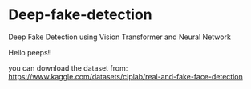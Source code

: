 # Deep-fake-detection
Deep Fake Detection using Vision Transformer and Neural Network 

Hello peeps!!

you can download the dataset from:
https://www.kaggle.com/datasets/ciplab/real-and-fake-face-detection
